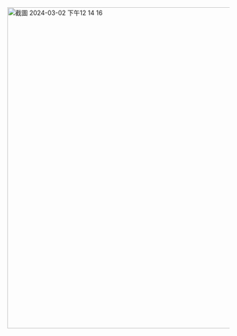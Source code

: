 
<img width="728" alt="截圖 2024-03-02 下午12 14 16" src="https://github.com/HoaChengChang/sell_tree/assets/93926929/f985de5a-a75a-4e91-b141-6b59e15af314">
